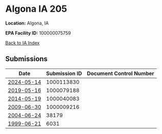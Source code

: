 # Algona IA 205

**Location:** Algona, IA

**EPA Facility ID:** 100000075759

[Back to IA Index](../../index.md)

## Submissions

| Date | Submission ID | Document Control Number |
|------|--------------|-------------------------|
| [2024-05-14](submissions/1000113830.md) | 1000113830 |  |
| [2019-05-16](submissions/1000079188.md) | 1000079188 |  |
| [2014-05-19](submissions/1000040083.md) | 1000040083 |  |
| [2009-06-30](submissions/1000009216.md) | 1000009216 |  |
| [2004-06-24](submissions/38179.md) | 38179 |  |
| [1999-06-21](submissions/6031.md) | 6031 |  |
